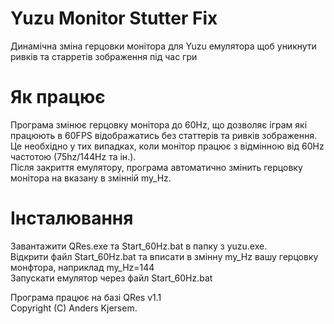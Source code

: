 # Yuzu Monitor Stutter Fix
Динамічна зміна герцовки монітора для Yuzu емулятора щоб уникнути ривків та старретів зображення під час гри

# Як працює
Програма змінює герцовку монітора до 60Hz, що дозволяє іграм які працюють в 60FPS відображатись без статтерів та ривків зображення.  
Це необхідно у тих випадках, коли монітор працює з відмінною від 60Hz частотою (75hz/144Hz та ін.).  
Після закриття емулятору, програма автоматично змінить герцовку монітора на вказану в змінній my_Hz.

# Інсталювання
Завантажити QRes.exe та Start_60Hz.bat в папку з yuzu.exe.  
Відкрити файл Start_60Hz.bat та вписати в змінну my_Hz вашу герцовку монфтора, наприклад my_Hz=144  
Запускати емулятор через файл Start_60Hz.bat  

Програма працює на базі QRes v1.1  
Copyright (C) Anders Kjersem.
